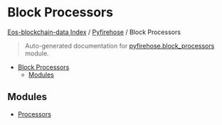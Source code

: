 # Block Processors

[Eos-blockchain-data Index](../../README.md#eos-blockchain-data-index) /
[Pyfirehose](../index.md#pyfirehose) /
Block Processors

> Auto-generated documentation for [pyfirehose.block_processors](https://github.com/Krow10/eos-blockchain-data/blob/main/pyfirehose/block_processors/__init__.py) module.

- [Block Processors](#block-processors)
  - [Modules](#modules)

## Modules

- [Processors](./processors.md)
